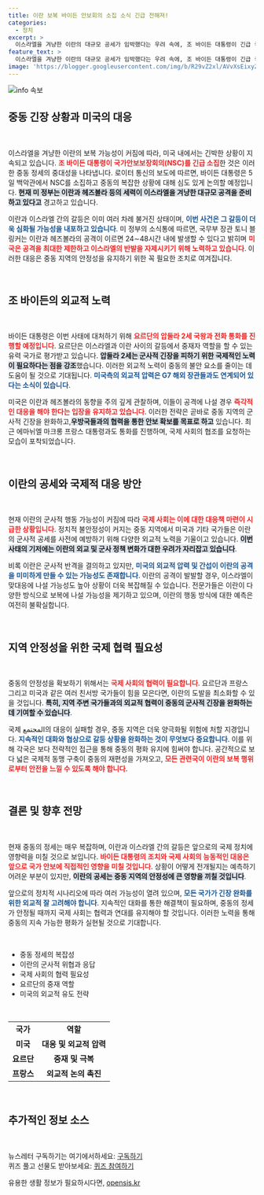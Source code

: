 ```yaml
---
title: 이란 보복 바이든 안보회의 소집 소식 긴급 전해져!
categories:
  - 정치
excerpt: >
  이스라엘을 겨냥한 이란의 대규모 공세가 임박했다는 우려 속에, 조 바이든 대통령이 긴급 국가안보보장회의를 소집했습니다. 중동 정세가 긴박하게 돌아가는 가운데, 이란의 공격과 국제사회의 외교적 대응이 주목받고 있습니다. 
feature_text: >
  이스라엘을 겨냥한 이란의 대규모 공세가 임박했다는 우려 속에, 조 바이든 대통령이 긴급 국가안보보장회의를 소집했습니다. 중동 정세가 긴박하게 돌아가는 가운데, 이란의 공격과 국제사회의 외교적 대응이 주목받고 있습니다. 
image: 'https://blogger.googleusercontent.com/img/b/R29vZ2xl/AVvXsEixyZcFfHzMRdzZMjFBmAUKJYCLCGyLL1o632UiGVXcaFdKo_bkvkuCioo0uUKlGfBVcT3P84aROyZIXSBEx3Aw5nCQ3pTgDom1WDC4m8eifvWiAmWEEVb4x6G_l8C0QH225ldMjyaFvpxGEBGNO37VmDTDMHGhJPq73UglMfDca1-0aw/s1600/blogspot.png'
---
```


<p><img src="https://blogger.googleusercontent.com/img/b/R29vZ2xl/AVvXsEixyZcFfHzMRdzZMjFBmAUKJYCLCGyLL1o632UiGVXcaFdKo_bkvkuCioo0uUKlGfBVcT3P84aROyZIXSBEx3Aw5nCQ3pTgDom1WDC4m8eifvWiAmWEEVb4x6G_l8C0QH225ldMjyaFvpxGEBGNO37VmDTDMHGhJPq73UglMfDca1-0aw/s1600/blogspot.png" alt="info 속보" /></p>

<h2 data-ke-size="size26">중동 긴장 상황과 미국의 대응</h2>

<p data-ke-size="size16">&nbsp;</p>

<p>이스라엘을 겨냥한 이란의 보복 가능성이 커짐에 따라, 미국 내에서는 긴박한 상황이 지속되고 있습니다. <b><span style="color: #ee2323;">조 바이든 대통령이 국가안보보장회의(NSC)를 긴급 소집</span></b>한 것은 이러한 중동 정세의 중대성을 나타냅니다. 로이터 통신의 보도에 따르면, 바이든 대통령은 5일 백악관에서 NSC를 소집하고 중동의 복잡한 상황에 대해 심도 있게 논의할 예정입니다. <b><span style="background-color: #21538527;">현재 미 정부는 이란과 헤즈볼라 등의 세력이 이스라엘을 겨냥한 대규모 공격을 준비하고 있다고</span></b> 경고하고 있습니다. </p>

<p>이란과 이스라엘 간의 갈등은 이미 여러 차례 불거진 상태이며, <b><span style="color: #1a5490;">이번 사건은 그 갈등이 더욱 심화될 가능성을 내포하고 있습니다</span></b>. 미 정부의 소식통에 따르면, 국무부 장관 토니 블링커는 이란과 헤즈볼라의 공격이 이르면 24∼48시간 내에 발생할 수 있다고 밝히며 <b><span style="color: #ee2323;">미국은 공격을 최대한 제한하고 이스라엘의 반발을 자제시키기 위해 노력하고 있습니다</span></b>. 이러한 대응은 중동 지역의 안정성을 유지하기 위한 꼭 필요한 조치로 여겨집니다.</p>

<p data-ke-size="size16">&nbsp;</p>

<h2 data-ke-size="size26">조 바이든의 외교적 노력</h2>

<p data-ke-size="size16">&nbsp;</p>

<p>바이든 대통령은 이번 사태에 대처하기 위해 <b><span style="color: #ee2323;">요르단의 압둘라 2세 국왕과 전화 통화를 진행할 예정입니다</span></b>. 요르단은 이스라엘과 이란 사이의 갈등에서 중재자 역할을 할 수 있는 유력 국가로 평가받고 있습니다. <b><span style="background-color: #21538527;">압둘라 2세는 군사적 긴장을 피하기 위한 국제적인 노력이 필요하다는 점을 강조</span></b>했습니다. 이러한 외교적 노력이 중동의 불안 요소를 줄이는 데 도움이 될 것으로 기대됩니다. <b><span style="color: #1a5490;">미국측의 외교적 압력은 G7 해외 장관들과도 연계되어 있다는 소식이 있습니다</span></b>.</p>

<p>미국은 이란과 헤즈볼라의 동향을 주의 깊게 관찰하며, 이들이 공격에 나설 경우 <b><span style="color: #ee2323;">즉각적인 대응을 해야 한다는 입장을 유지하고 있습니다</span></b>. 이러한 전략은 곧바로 중동 지역의 군사적 긴장을 완화하고,<b><span style="background-color: #21538527;">우방국들과의 협력을 통한 안보 확보를 목표로 하고</span></b> 있습니다. 최근 에마뉘엘 마크롱 프랑스 대통령과도 통화를 진행하며, 국제 사회의 협조를 요청하는 모습이 포착되었습니다.</p>

<p data-ke-size="size16">&nbsp;</p>

<h2 data-ke-size="size26">이란의 공세와 국제적 대응 방안</h2>

<p data-ke-size="size16">&nbsp;</p>

<p>현재 이란의 군사적 행동 가능성이 커짐에 따라 <b><span style="color: #ee2323;">국제 사회는 이에 대한 대응책 마련이 시급한 상황입니다</span></b>. 정치적 불안정성이 커지는 중동 지역에서 미국과 기타 국가들은 이란의 군사적 공세를 사전에 예방하기 위해 다양한 외교적 노력을 기울이고 있습니다. <b><span style="background-color: #21538527;">이번 사태의 기저에는 이란의 외교 및 군사 정책 변화가 대한 우려가 자리잡고 있습니다</span></b>.</p>

<p>비록 이란은 군사적 반격을 결의하고 있지만, <b><span style="color: #1a5490;">미국의 외교적 압력 및 간섭이 이란의 공격을 미미하게 만들 수 있는 가능성도 존재합니다</span></b>. 이란의 공격이 발발할 경우, 이스라엘이 맞대응에 나설 가능성도 높아 상황이 더욱 복잡해질 수 있습니다. 전문가들은 이란이 다양한 방식으로 보복에 나설 가능성을 제기하고 있으며, 이란의 행동 방식에 대한 예측은 여전히 불확실합니다.</p>

<p data-ke-size="size16">&nbsp;</p>

<h2 data-ke-size="size26">지역 안정성을 위한 국제 협력 필요성</h2>

<p data-ke-size="size16">&nbsp;</p>

<p>중동의 안정성을 확보하기 위해서는 <b><span style="color: #ee2323;">국제 사회의 협력이 필요합니다</span></b>. 요르단과 프랑스 그리고 미국과 같은 여러 친서방 국가들이 힘을 모은다면, 이란의 도발을 최소화할 수 있을 것입니다. <b><span style="background-color: #21538527;">특히, 지역 주변 국가들과의 외교적 협력이 중동의 군사적 긴장을 완화하는 데 기여할 수 있습니다</span></b>.</p>

<p>국제 المجتمع의 대응이 실패할 경우, 중동 지역은 더욱 양극화될 위험에 처할 지경입니다. <b><span style="color: #1a5490;">지속적인 대화와 협상으로 갈등 상황을 완화하는 것이 무엇보다 중요합니다</span></b>. 이를 위해 각국은 보다 전략적인 접근을 통해 중동의 평화 유지에 힘써야 합니다. 공간적으로 보다 넓은 국제적 동맹 구축이 중동의 재편성을 가져오고, <b><span style="color: #ee2323;">모든 관련국이 이란의 보복 행위로부터 안전을 느낄 수 있도록 해야 합니다</span></b>.</p>

<p data-ke-size="size16">&nbsp;</p>

<h2 data-ke-size="size26">결론 및 향후 전망</h2>

<p data-ke-size="size16">&nbsp;</p>

<p>현재 중동의 정세는 매우 복잡하며, 이란과 이스라엘 간의 갈등은 앞으로의 국제 정치에 영향력을 미칠 것으로 보입니다. <b><span style="color: #ee2323;">바이든 대통령의 조치와 국제 사회의 능동적인 대응은 앞으로 국가 안보에 직접적인 영향을 미칠 것입니다</span></b>. 상황이 어떻게 전개될지는 예측하기 어려운 부분이 있지만, <b><span style="background-color: #21538527;">이란의 공세는 중동 지역의 안정성에 큰 영향을 끼칠 것입니다</span></b>.</p>

<p>앞으로의 정치적 시나리오에 따라 여러 가능성이 열려 있으며, <b><span style="color: #1a5490;">모든 국가가 긴장 완화를 위한 외교적 잘 고려해야 합니다</span></b>. 지속적인 대화를 통한 해결책이 필요하며, 중동의 정세가 안정될 때까지 국제 사회는 협력과 연대를 유지해야 할 것입니다. 이러한 노력을 통해 중동의 지속 가능한 평화가 실현될 것으로 기대합니다.</p>

<p data-ke-size="size16">&nbsp;</p>

<ul>
    <li>중동 정세의 복잡성</li>
    <li>이란의 군사적 위협과 응답</li>
    <li>국제 사회의 협력 필요성</li>
    <li>요르단의 중재 역할</li>
    <li>미국의 외교적 유도 전략</li>
</ul>

<p data-ke-size="size16">&nbsp;</p>

<table>
    <tr>
        <td style="text-align: center; height: 17px;"><b>국가</b></td>
        <td style="text-align: center; height: 17px;"><b>역할</b></td>
    </tr>
    <tr>
        <td style="text-align: center; height: 17px;"><b>미국</b></td>
        <td style="text-align: center; height: 17px;"><b>대응 및 외교적 압력</b></td>
    </tr>
    <tr>
        <td style="text-align: center; height: 17px;"><b>요르단</b></td>
        <td style="text-align: center; height: 17px;"><b>중재 및 극복</b></td>
    </tr>
    <tr>
        <td style="text-align: center; height: 17px;"><b>프랑스</b></td>
        <td style="text-align: center; height: 17px;"><b>외교적 논의 촉진</b></td>
    </tr>
</table>

<p data-ke-size="size16">&nbsp;</p>

<h2 data-ke-size="size26">추가적인 정보 소스</h2>

<p data-ke-size="size16">&nbsp;</p>

<p>뉴스레터 구독하기는 여기에서하세요: <a href="https://page.stibee.com/subscriptions/275739">구독하기</a>
<br>
퀴즈 풀고 선물도 받아보세요: <a href="https://www.chosun.com/members-event/?mec=n_quiz">퀴즈 참여하기</a></p>
유용한 생활 정보가 필요하시다면, <a href="https://opensis.kr" rel="dofollow">opensis.kr</a>


